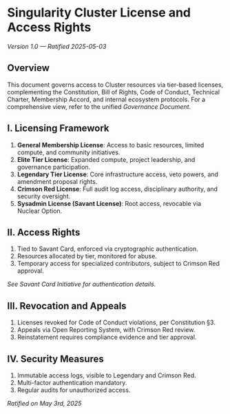 # Singularity Cluster License and Access Rights
*Version 1.0 — Ratified 2025-05-03*

## Overview
This document governs access to Cluster resources via tier-based licenses, complementing the Constitution, Bill of Rights, Code of Conduct, Technical Charter, Membership Accord, and internal ecosystem protocols. For a comprehensive view, refer to the unified *Governance Document*.

## I. Licensing Framework
1. **General Membership License**: Access to basic resources, limited compute, and community initiatives.
2. **Elite Tier License**: Expanded compute, project leadership, and governance participation.
3. **Legendary Tier License**: Core infrastructure access, veto powers, and amendment proposal rights.
4. **Crimson Red License**: Full audit log access, disciplinary authority, and security oversight.
5. **Sysadmin License (Savant License)**: Root access, revocable via Nuclear Option.

## II. Access Rights
1. Tied to Savant Card, enforced via cryptographic authentication.
2. Resources allocated by tier, monitored for abuse.
3. Temporary access for specialized contributors, subject to Crimson Red approval.

*See Savant Card Initiative for authentication details.*

## III. Revocation and Appeals
1. Licenses revoked for Code of Conduct violations, per Constitution §3.
2. Appeals via Open Reporting System, with Crimson Red review.
3. Reinstatement requires compliance evidence and tier approval.

## IV. Security Measures
1. Immutable access logs, visible to Legendary and Crimson Red.
2. Multi-factor authentication mandatory.
3. Regular audits for unauthorized access.

*Ratified on May 3rd, 2025*